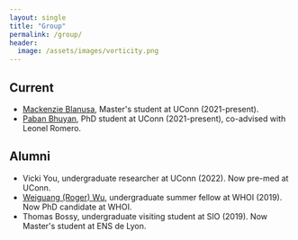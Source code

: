 ```yaml
---
layout: single
title: "Group"
permalink: /group/
header:
  image: /assets/images/vorticity.png
---
```



## Current

- [Mackenzie Blanusa](https://twitter.com/MackinMocean), Master's student at UConn (2021-present).
- [Paban Bhuyan](https://in.linkedin.com/in/paban-bhuyan-71610768), PhD student at UConn (2021-present), co-advised with Leonel Romero.


## Alumni

- Vicki You, undergraduate researcher at UConn (2022). Now pre-med at UConn.
- [Weiguang (Roger) Wu](https://scholar.google.com/citations?user=ueZLmgwAAAAJ&hl=en), undergraduate summer fellow at WHOI (2019). Now PhD candidate at WHOI.
- Thomas Bossy, undergraduate visiting student at SIO (2019). Now Master's student  at ENS de Lyon.
